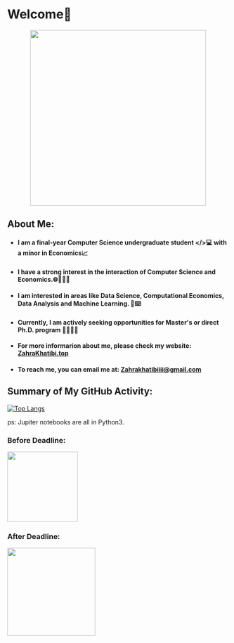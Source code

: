 # Welcome👋

<div align="center">
<img src="https://user-images.githubusercontent.com/74038190/213760705-0d5bf320-4f43-4352-b74b-0889ae726bf7.gif" width="400">
</div>

## About Me:


- #### I am a final-year Computer Science undergraduate student </>💻 with a minor in Economics📈
- #### I have a strong interest in the interaction of Computer Science and Economics.🌐🧑🏻‍💻
- #### I am interested in areas like Data Science, Computational Economics, Data Analysis and Machine Learning. 🤖⌨️
- #### Currently, I am actively seeking opportunities for Master's or direct Ph.D. program 🕵🏻‍♀️🔎
- #### For more informarion about me, please check my website: [ZahraKhatibi.top](https://zahrakhatibi.top/)
- #### To reach me, you can email me at: Zahrakhatibiiii@gmail.com

## Summary of My GitHub Activity:

[![Top Langs](https://github-readme-stats.vercel.app/api/top-langs/?username=Zahrakhatibi&layout=compact)](https://github.com/anuraghazra/github-readme-stats)

ps: Jupiter notebooks are all in Python3.
### Before Deadline:
<img src="https://user-images.githubusercontent.com/74038190/216655813-c9147cb2-cfee-4955-b591-52cac08f1f60.gif" width="160" />

### After Deadline:
<img src="https://user-images.githubusercontent.com/74038190/216654116-d0e8d227-7977-4edc-8d36-63461bda9503.gif" width="200" />

